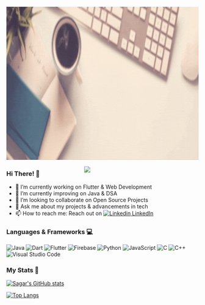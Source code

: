<p>
 <img  width="1000" height="400" src="images/AnimatedNameBanner.gif">
</p>

<img align='right' src='https://media.giphy.com/media/bcKmIWkUMCjVm/giphy.gif' width='300' >

### Hi There! 👋

<!--
**sagar-monga/sagar-monga** is a ✨ _special_ ✨ repository because its `README.md` (this file) appears on your GitHub profile.

Here are some ideas to get you started:
-->

- 🔭 I’m currently working on Flutter & Web Development
- 🌱 I’m currently improving on Java & DSA
- 👯 I’m looking to collaborate on Open Source Projects
- 💬 Ask me about my projects & advancements in tech
- 📫 How to reach me: Reach out on [![Linkedin](https://i.stack.imgur.com/gVE0j.png) LinkedIn](https://linkedin.com/in/sagarmonga)
<!-- - 😄 Pronouns: ... -->
<!-- - ⚡ Fun fact: ... -->



### Languages & Frameworks 💻

<p float="left">
<img alt="Java" src="https://img.shields.io/badge/java-%23ED8B00.svg?&style=for-the-badge&logo=java&logoColor=white" />
<img alt="Dart" src="https://img.shields.io/badge/dart-%230175C2.svg?&style=for-the-badge&logo=dart&logoColor=white" />
<img alt="Flutter" src="https://img.shields.io/badge/Flutter%20-%2302569B.svg?&style=for-the-badge&logo=Flutter&logoColor=white" />
<img alt="Firebase" src="https://img.shields.io/badge/firebase%20-%23039BE5.svg?&style=for-the-badge&logo=firebase"/>
<img alt="Python" src="https://img.shields.io/badge/python%20-%2314354C.svg?&style=for-the-badge&logo=python&logoColor=white"/>
<img alt="JavaScript" src="https://img.shields.io/badge/javascript%20-%23323330.svg?&style=for-the-badge&logo=javascript&logoColor=%23F7DF1E"/>
<img alt="C" src="https://img.shields.io/badge/c%20-%2300599C.svg?&style=for-the-badge&logo=c&logoColor=white"/>
<img alt="C++" src="https://img.shields.io/badge/c++%20-%2300599C.svg?&style=for-the-badge&logo=c%2B%2B&ogoColor=white"/>
<img alt="Visual Studio Code" src="https://img.shields.io/badge/VS%20Code-004D80?logo=visual-studio-code&logoColor=007ACC" height=28/>
</p>

### My Stats 🧮

[![Sagar's GitHub stats](https://github-readme-stats.vercel.app/api?username=sagar-monga&count_private=true&show_icons=true&include_all_commits=true&bg_color=45,642B73,C6426E&title_color=ffffff&text_color=ffffff&icon_color=ffffff&border_radius=16.0&hide_border=true)](https://github.com/sagar-monga/github-readme-stats)

[![Top Langs](https://github-readme-stats.vercel.app/api/top-langs/?username=sagar-monga&layout=compact&hide=makefile&langs_count=6&bg_color=45,642B73,C6426E&title_color=ffffff&text_color=ffffff&border_radius=16.0&hide_border=true)](https://github.com/sagar-monga/github-readme-stats)
